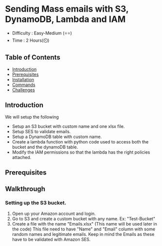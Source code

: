 
# Sending Mass emails with S3, DynamoDB, Lambda and IAM

- Difficulty : Easy-Medium (⭐⭐)
- Time : 2 Hours(⏲️)

## Table of Contents
- [Introduction](#introduction)
- [Prerequisites](#Prerequisites)
- [Installation](#installation)
- [Commands](#commands)
- [Challenges](#challenges)
  
## Introduction
We will setup the following 
- Setup an S3 bucket with custom name and one xlsx file.
- Setup SES to validate emails.
- Setup a DynamoDB table with custom name.
- Create a lambda function with python code used to access both the bucket and the dynamoDB table.
- Modify the IAM permissions so that the lambda has the right policies attached.

  
## Prerequisites
  
## Walkthrough

### Setting up the S3 bucket.
1. Open up your Amazon account and login.
2. Go to S3 and create a custom bucket with any name. Ex: "Test-Bucket"
3. Create a file with the name "Emails.xlsx" (This name will be used later in the code)
This file need to have "Name" and "Email" column with some random names and legitimate emails.
Keep in mind the Emails as these have to be validated with Amazon SES.


  



